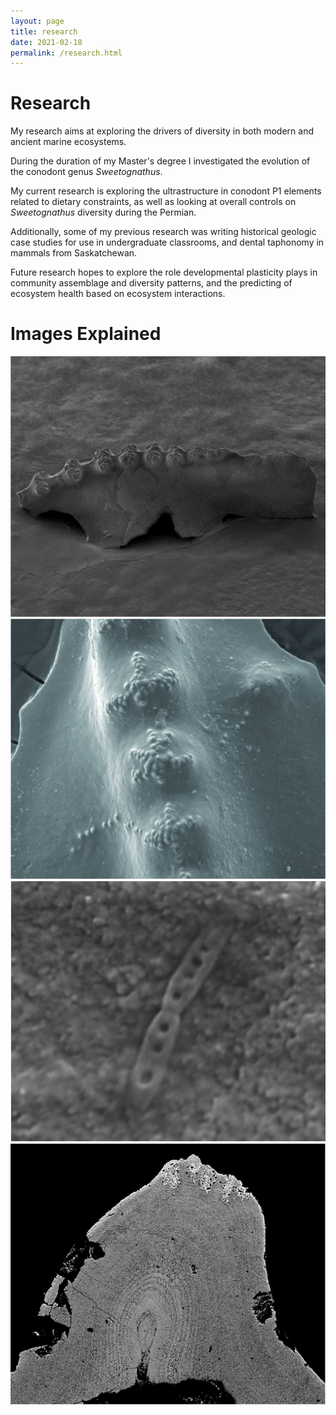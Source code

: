 ```yaml
---
layout: page
title: research
date: 2021-02-18
permalink: /research.html
---
```


# Research

My research aims at exploring the drivers of diversity in both modern and ancient marine ecosystems.

During the duration of my Master's degree I investigated the evolution of the conodont genus *Sweetognathus*.

My current research is exploring the ultrastructure in conodont P1 elements related to dietary constraints, as well as looking at overall controls on *Sweetognathus* diversity during the Permian.

Additionally, some of my previous research was writing historical geologic case studies for use in undergraduate classrooms, and dental taphonomy in mammals from Saskatchewan.

Future research hopes to explore the role developmental plasticity plays in community assemblage and diversity patterns, and the predicting of ecosystem health based on ecosystem interactions.

# Images Explained

<div class="text-vertical-center">
    <img class="img-portfolio" src="img/portfolio-1.jpg">

<div class="text-vertical-center">
    <img class="img-portfolio" src="img/portfolio-2.jpg">

<div class="text-vertical-center">
    <img class="img-portfolio" src="img/portfolio-3.jpg">

<div class="text-vertical-center">
    <img class="img-portfolio" src="img/portfolio-4.jpg">
